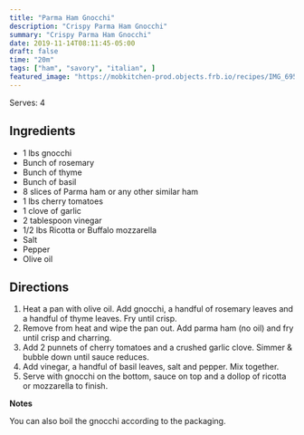 ```yaml
---
title: "Parma Ham Gnocchi"
description: "Crispy Parma Ham Gnocchi"
summary: "Crispy Parma Ham Gnocchi"
date: 2019-11-14T08:11:45-05:00
draft: false
time: "20m"
tags: ["ham", "savory", "italian", ]
featured_image: "https://mobkitchen-prod.objects.frb.io/recipes/IMG_6954.jpeg"
---
```

Serves: 4

## Ingredients

- 1 lbs gnocchi
- Bunch of rosemary
- Bunch of thyme
- Bunch of basil
- 8 slices of Parma ham or any other similar ham
- 1 lbs cherry tomatoes
- 1 clove of garlic
- 2 tablespoon vinegar
- 1/2 lbs Ricotta or Buffalo mozzarella
- Salt
- Pepper
- Olive oil

## Directions

1. Heat a pan with olive oil. Add gnocchi, a handful of rosemary leaves and a handful of thyme leaves. Fry until crisp.
2. Remove from heat and wipe the pan out. Add parma ham (no oil) and fry until crisp and charring.
3. Add 2 punnets of cherry tomatoes and a crushed garlic clove. Simmer & bubble down until sauce reduces.
4. Add  vinegar, a handful of basil leaves, salt and pepper. Mix together.
5. Serve with gnocchi on the bottom, sauce on top and a dollop of ricotta  or mozzarella to finish.

**Notes**

You can also boil the gnocchi according to the packaging.
